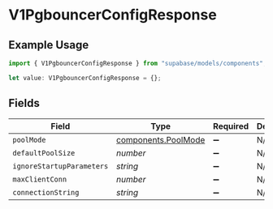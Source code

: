 # V1PgbouncerConfigResponse

## Example Usage

```typescript
import { V1PgbouncerConfigResponse } from "supabase/models/components";

let value: V1PgbouncerConfigResponse = {};
```

## Fields

| Field                                                      | Type                                                       | Required                                                   | Description                                                |
| ---------------------------------------------------------- | ---------------------------------------------------------- | ---------------------------------------------------------- | ---------------------------------------------------------- |
| `poolMode`                                                 | [components.PoolMode](../../models/components/poolmode.md) | :heavy_minus_sign:                                         | N/A                                                        |
| `defaultPoolSize`                                          | *number*                                                   | :heavy_minus_sign:                                         | N/A                                                        |
| `ignoreStartupParameters`                                  | *string*                                                   | :heavy_minus_sign:                                         | N/A                                                        |
| `maxClientConn`                                            | *number*                                                   | :heavy_minus_sign:                                         | N/A                                                        |
| `connectionString`                                         | *string*                                                   | :heavy_minus_sign:                                         | N/A                                                        |